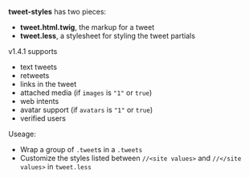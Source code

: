 **tweet-styles** has two pieces:

- **tweet.html.twig**, the markup for a tweet
- **tweet.less**, a stylesheet for styling the tweet partials

v1.4.1 supports

- text tweets
- retweets
- links in the tweet
- attached media (if `images` is `"1"` or `true`)
- web intents
- avatar support (if `avatars` is `"1"` or `true`)
- verified users
    
Useage:

- Wrap a group of `.tweet`s in a `.tweets`
- Customize the styles listed between `//<site values>` and `//</site values>` in `tweet.less`